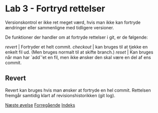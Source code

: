 # Lab 3 - Fortryd rettelser
Versionskontrol er ikke ret meget værd, hvis man ikke kan fortryde ændringer eller sammenligne med tidligere versioner. 

De funktioner der handler om at fortryde rettelser i git, er de følgende: 

*revert* | Fortryder et helt commit.
*checkout* | kan bruges til at tjekke en enkelt fil ud. (Men bruges normalt til at skifte branch.)
*reset* | Kan bruges når man har ´add´'et en fil, men ikke ønsker den skal være en del af ens commit. 

## Revert 
Revert kan bruges hvis man ønsker at fortryde en hel commit. Rettelsen fremgår samtidig klart af revisionshistorikken (git log). 

[Næste øvelse](lab4.md)
[Forregående](lab2.md)
[Indeks](basics.md)
